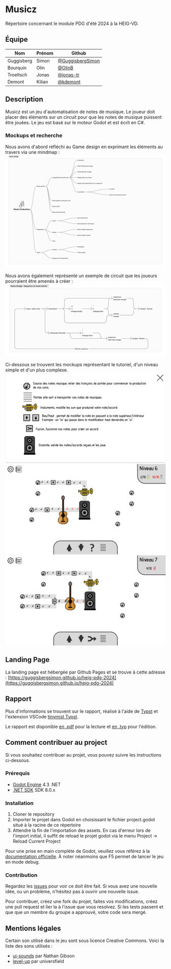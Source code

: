 # Musicz

Répertoire concernant le module PDG d'été 2024 à la HEIG-VD.

## Équipe

| Nom | Prénom | Github |
| --- | ------ | ----- |
| Guggisberg   | Simon | [@GuggisbergSimon](https://github.com/GuggisbergSimon) |
| Bourquin	| Olin	| [@OlinB](https://github.com/OlinB) |
| Troeltsch	| Jonas	| [@jonas-tr](https://github.com/jonas-tr) |
| Demont	| Kilian | [@kdemont](https://github.com/kdemont) |

## Description

Musicz est un jeu d'automatisation de notes de musique. Le joueur doit placer des éléments sur un circuit pour que les notes de musique puissent être jouées. Le jeu est basé sur le moteur Godot et est écrit en C#.

### Mockups et recherche

Nous avons d'abord réfléchi au Game design en exprimant les éléments au travers via une mindmap :
![Game design](/rapport/img/game-design.png)

Nous avons également représenté un exemple de circuit que les joueurs pourraient être amenés à créer :
![Game design sequence](/rapport/img/game-design-sequence.png)

Ci-dessous se trouvent les mockups représentant le tutoriel, d'un niveau simple et d'un plus complexe.
![Tutorial](/rapport/img/mockup-tutorial.png)
![Early level](/rapport/img/mockup-early-level.png)
![Later level](/rapport/img/mockup-late-level.png)

## Landing Page

La landing page est hébergée par Github Pages et se trouve à cette adresse : [https://guggisbergsimon.github.io/heig-pdg-2024](https://guggisbergsimon.github.io/heig-pdg-2024)

## Rapport

Plus d'informations se trouvent sur le rapport, réalisé à l'aide de [Typst](https://typst.app/) et l'extension VSCode [tinymist Typst](https://marketplace.visualstudio.com/items?itemName=myriad-dreamin.tinymist).

Le rapport est disponible [en .pdf](/rapport/rapport.pdf) pour la lecture et [en .typ](/rapport/rapport.typ) pour l'édition.


## Comment contribuer au project

Si vous souhaitez contribuer au projet, vous pouvez suivre les instructions ci-dessous.

### Prérequis

- [Godot Engine](https://godotengine.org/download/) 4.3 .NET
- [.NET SDK](https://dotnet.microsoft.com/en-us/download/dotnet/8.0) SDK 8.0.x

### Installation

1. Cloner le repository
2. Importer le projet dans Godot en choisissant le fichier project.godot situé à la racine de ce répertoire
3. Attendre la fin de l'importation des assets. En cas d'erreur lors de l'import initial, il suffit de reload le projet godot via le menu Project -> Reload Current Project

Pour une prise en main complète de Godot, veuillez vous référez à la [documentation officielle](https://docs.godotengine.org/en/stable/getting_started/introduction/index.html). À noter néanmoins que F5 permet de lancer le jeu en mode debug.

### Contribution

Regardez les [issues](https://github.com/GuggisbergSimon/heig-pdg-2024/issues) pour voir ce doit être fait. Si vous avez une nouvelle idée, ou un problème, n'hésitez pas à ouvrir une nouvelle issue.


Pour contribuer, créez une fork du projet, faites vos modifications, créez une pull request et lier la à l'issue que vous resolvez. Si les tests passent et que que un membre du groupe a approuvé, votre code sera mergé.

## Mentions légales

Certain son utilisé dans le jeu sont sous licence Creative Commons. Voici la liste des sons utilisés :

- [ui-sounds](https://ellr.itch.io/universal-ui-soundpack) par Nathan Gibson
- [level-up](https://pixabay.com/users/universfield-28281460/) par universfield
